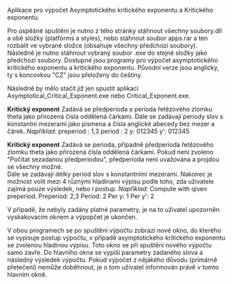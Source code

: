 Aplikace pro výpočet Asymptotického kritického exponentu a Kritického exponentu.

Pro úspěšné spuštění je nutno z tého stránky stáhnout všechny soubory.dll a obě složky (platforms a styles), nebo stáhnout soubor apps.rar a ten rozbalit ve vybrané složce (obsahuje všechny předchozí soubory).
Následně je nutno stáhnout vybraný soubor .exe do stejné složky jako předchozí soubory. Dostupné jsou programy pro výpočet asymptotického kritického exponentu a kritického exponentu. Původní verze jsou anglicky, ty s koncovkou "CZ" jsou přeloženy do češtiny.

Následně by mělo stačit již jen spustit aplikaci Asymptotical_Critical_Exponent.exe nebo Critical_Exponent.exe. 

**Kritický exponent**
Zadává se předperioda a perioda řetězového zlomku theta jako přirozená čísla oddělená čárkami. 
Dále se zadávají periody slov s konstantní mezerami jako písmena a čísla anglické abecedy bez mezer a čárek. 
_Například:_
preperiod : 1,3
period : 2
y: 012345
y': 012345

**Kritický exponent**
Zadává se perioda, případně předperioda řetězového zlomku theta jako přirozená čísla oddělená čárkami. Pokud není zvoleno "Počítat sezadanou předperiodou", předperioda není uvažována a projdou se všechny možné.  
Dále se zadávají délky period slov s konstantními mezerami.
Nakonec je možnost volit mezi 4 různými hladinami výpisu podle toho, zda uživatele zajímá pouze výsledek, nebo i postup. 
_Například:_
Compute with qiven preperiod.
Preperiod: 2,3
Period: 2
Per y: 1
Per y': 2

V případě, že nebyly zadány platné parametry, je na to uživatel upozorněn vyskakovacím oknem a výpopčet je ukončen. 

V obou programech se po spuštění výpočtu zobrazí nové okno, do kterého se vypisuje postup výpočtu, v případě asymptotického kritického exponentu se zvolenou hladinou výpisu. Toto okno se při spuštění nového výpočtu samo zavře.
Do hlavního okna se vypíší parametry zadaného slova a následný výsledek výpočtu. 
Pokud výpočet z nějakého důvodu (primárně přetečení) nemůže doběhnout, je o tom uživatel informován právě v tomto hlavním okně. 

